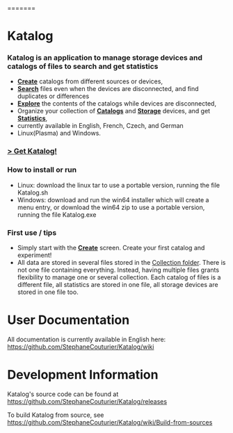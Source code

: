 =======

# Katalog

### Katalog is an application to manage storage devices and catalogs of files to search and get statistics

- [**Create**](https://github.com/StephaneCouturier/Katalog/wiki/Create) catalogs from different sources or devices,
- [**Search**](https://github.com/StephaneCouturier/Katalog/wiki/Search) files even when the devices are disconnected, and find duplicates or differences
- [**Explore**](https://github.com/StephaneCouturier/Katalog/wiki/Explore) the contents of the catalogs while devices are disconnected,
- Organize your collection of [**Catalogs**](https://github.com/StephaneCouturier/Katalog/wiki/Catalogs) and [**Storage**](https://github.com/StephaneCouturier/Katalog/wiki/Storage) devices, and get [**Statistics**](https://github.com/StephaneCouturier/Katalog/wiki/Statistics),
- currently available in English, French, Czech, and German
- Linux(Plasma) and Windows.

### [\> Get Katalog!](https://sourceforge.net/projects/katalogg)

### How to install or run

- Linux: download the linux tar to use a portable version, running the file Katalog.sh
- Windows: download and run the win64 installer which will create a menu entry, or download the win64 zip to use a portable version, running the file Katalog.exe

### First use / tips

- Simply start with the [**Create**](https://github.com/StephaneCouturier/Katalog/wiki/Create) screen. Create your first catalog and experiment!
- All data are stored in several files stored in the [Collection folder](https://github.com/StephaneCouturier/Katalog/wiki/Settings#collection-folder). There is not one file containing everything. Instead, having multiple files grants flexibility to manage one or several collection. Each catalog of files is a different file, all statistics are stored in one file, all storage devices are stored in one file too.

# User Documentation

All documentation is currently available in English here: https://github.com/StephaneCouturier/Katalog/wiki

# Development Information

Katalog's source code can be found at https://github.com/StephaneCouturier/Katalog/releases

To build Katalog from source, see https://github.com/StephaneCouturier/Katalog/wiki/Build-from-sources